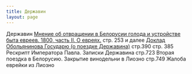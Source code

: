 ```yaml
---
title: Державин
layout: page
---
```


Державин
[Мнение об отвращении в Белорусии голода и устройстве быта евреев. 1800, часть II. О евреях.](http://www.derzhavin-poetry.ru/poems/derzhavin-grot7.pdf)
стр. 253 и далее
[Доклад Обольянинова Государю (о поездке Державина)](http://www.derzhavin-poetry.ru/poems/derzhavin-grot6.pdf)
стр.390
стр. 385 Рескрипт Императора Павла.
Записки Державина
стр.723 Вторая поездка в Белорусию. Закрытие винодельни в Лиозно
стр.749 Жалоба еврейки из Лиозно
